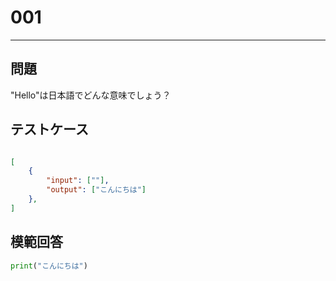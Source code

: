 # 001


---
## 問題

"Hello"は日本語でどんな意味でしょう？

## テストケース

```json

[
	{
		"input": [""],
		"output": ["こんにちは"]
  	},
]
```

## 模範回答
```python
print("こんにちは")
```